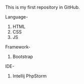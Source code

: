 This is my first repository in GitHub.

Language-
1. HTML
2. CSS
3. JS

Framework-
1. Bootstrap

IDE-
1. Intellij PhpStorm